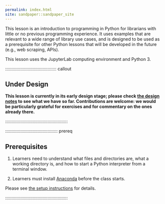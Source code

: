 ```yaml
---
permalink: index.html
site: sandpaper::sandpaper_site
---
```


This lesson is an introduction to programming in Python
for librarians with little or no previous programming experience.
It uses examples that are relevant to a wide range of library use cases, and is designed to be used as a prerequisite for other Python lessons that will be developed in the future (e.g., web scraping, APIs).

This lesson uses the JupyterLab computing environment and Python 3.

:::::::::::::::::::::::::::::::::::::::::  callout

## Under Design

**This lesson is currently in its early design stage;
please check [the design notes](instructors/design.md)
to see what we have so far.
Contributions are welcome:
we would be particularly grateful for exercises
and for commentary on the ones already there.**


::::::::::::::::::::::::::::::::::::::::::::::::::

::::::::::::::::::::::::::::::::::::::::::  prereq

## Prerequisites

1. Learners need to understand what files and directories are,
  what a working directory is,
  and how to start a Python interpreter from a terminal window.

2. Learners must install [Anaconda](https://www.anaconda.com/download/) before the class starts.
  
  Please see [the setup instructions](learners/setup.md)
  for details.
  

::::::::::::::::::::::::::::::::::::::::::::::::::


